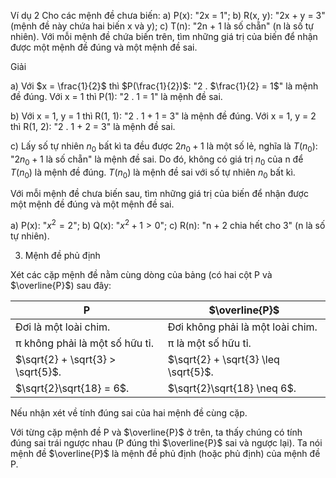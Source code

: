 Ví dụ 2
Cho các mệnh đề chưa biến:
a) P(x): "2x = 1";
b) R(x, y): "2x + y = 3" (mệnh đề này chứa hai biến x và y);
c) T(n): "2n + 1 là số chẵn" (n là số tự nhiên).
Với mỗi mệnh đề chứa biến trên, tìm những giá trị của biến để nhận được một mệnh đề đúng và một mệnh đề sai.

Giải

a) Với $x = \frac{1}{2}$ thì $P(\frac{1}{2})$: "2 . $\frac{1}{2} = 1$" là mệnh đề đúng.
Với x = 1 thì P(1): "2 . 1 = 1" là mệnh đề sai.

b) Với x = 1, y = 1 thì R(1, 1): "2 . 1 + 1 = 3" là mệnh đề đúng.
Với x = 1, y = 2 thì R(1, 2): "2 . 1 + 2 = 3" là mệnh đề sai.

c) Lấy số tự nhiên $n_0$ bất kì ta đều được $2n_0 + 1$ là một số lẻ, nghĩa là $T(n_0)$: "$2n_0 + 1$ là số chẵn" là mệnh đề sai. Do đó, không có giá trị $n_0$ của n để $T(n_0)$ là mệnh đề đúng. $T(n_0)$ là mệnh đề sai với số tự nhiên $n_0$ bất kì.

Với mỗi mệnh đề chưa biến sau, tìm những giá trị của biến để nhận được một mệnh đề đúng và một mệnh đề sai.

a) P(x): "$x^2 = 2$";
b) Q(x): "$x^2 + 1 > 0$";
c) R(n): "n + 2 chia hết cho 3" (n là số tự nhiên).

3. Mệnh đề phủ định

Xét các cặp mệnh đề nằm cùng dòng của bảng (có hai cột P và $\overline{P}$) sau đây:

P | $\overline{P}$
--- | ---
Đơi là một loài chim. | Đơi không phải là một loài chim.
π không phải là một số hữu tỉ. | π là một số hữu tỉ.
$\sqrt{2} + \sqrt{3} > \sqrt{5}$. | $\sqrt{2} + \sqrt{3} \leq \sqrt{5}$.
$\sqrt{2}\sqrt{18} = 6$. | $\sqrt{2}\sqrt{18} \neq 6$.

Nếu nhận xét về tính đúng sai của hai mệnh đề cùng cặp.

Với từng cặp mệnh đề P và $\overline{P}$ ở trên, ta thấy chúng có tính đúng sai trái ngược nhau (P đúng thì $\overline{P}$ sai và ngược lại). Ta nói mệnh đề $\overline{P}$ là mệnh đề phủ định (hoặc phủ định) của mệnh đề P.